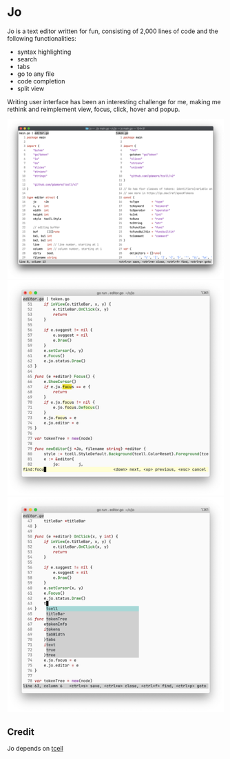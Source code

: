 # Jo

Jo is a text editor written for fun, consisting of 2,000 lines of code 
and the following functionalities:
- syntax highlighting
- search
- tabs
- go to any file
- code completion
- split view

Writing user interface has been an interesting challenge for me, 
making me rethink and reimplement view, focus, click, hover and popup. 

![screenshot](./image/splitview.png)
![screenshot search](./image/search.png)
![screenshot completion](./image/completion.png)

## Credit
Jo depends on [tcell](https://github.com/gdamore/tcell)
